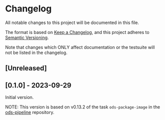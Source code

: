 # Changelog

All notable changes to this project will be documented in this file.

The format is based on [Keep a Changelog](https://keepachangelog.com/en/1.0.0/),
and this project adheres to [Semantic Versioning](https://semver.org/spec/v2.0.0.html).

Note that changes which ONLY affect documentation or the testsuite will not be
listed in the changelog.

## [Unreleased]

## [0.1.0] - 2023-09-29

Initial version.

NOTE: This version is based on v0.13.2 of the task `ods-package-image` in the [ods-pipeline](https://github.com/opendevstack/ods-pipeline) repository.
